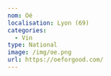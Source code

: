 ```yaml
---
nom: Oé
localisation: Lyon (69)
categories:
  - Vin
type: National
image: /img/oe.png
url: https://oeforgood.com/
---
```

